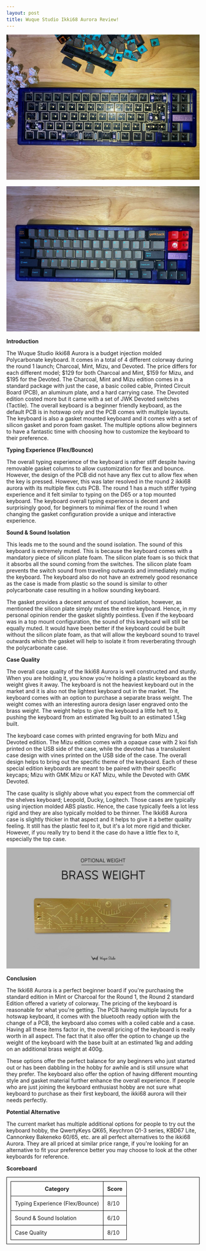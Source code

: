```yaml
---
layout: post
title: Wuque Studio Ikki68 Aurora Review!
---
```


![_config.yml](https://raw.githubusercontent.com/TeeheeTypes/TeeheeTypes.github.io/master/images/Barebone.jpg)

![_config.yml](https://raw.githubusercontent.com/TeeheeTypes/TeeheeTypes.github.io/master/images/Top%20case.jpg)

**Introduction**

The Wuque Studio ikki68 Aurora is a budget injection molded Polycarbonate keyboard. It comes in a total of 4 different colorway during the round 1 launch; Charcoal, Mint, Mizu, and Devoted. The price differs for each different model; $129 for both Charcoal and Mint, $159 for Mizu, and $195 for the Devoted. The Charcoal, Mint and Mizu edition comes in a standard package with just the case, a basic coiled cable, Printed Circuit Board (PCB), an aluminum plate, and a hard carrying case. The Devoted edition costed more but it came with a set of JWK Devoted switches (Tactile). The overall keyboard is a beginner friendly keyboard, as the default PCB is in hotswap only and the PCB comes with multiple layouts. The keyboard is also a gasket mounted keyboard and it comes with a set of silicon gasket and poron foam gasket. The multiple options allow beginners to have a fantastic time with choosing how to customize the keyboard to their preference. 

**Typing Experience (Flex/Bounce)**

The overall typing experience of the keyboard is rather stiff despite having removable gasket columns to allow customization for flex and bounce. However, the design of the PCB did not have any flex cut to allow flex when the key is pressed. However, this was later resolved in the round 2 ikki68 aurora with its multiple flex cuts PCB. The round 1 has a much stiffer typing experience and it felt similar to typing on the D65 or a top mounted keyboard. The keyboard overall typing experience is decent and surprisingly good, for beginners to minimal flex of the round 1 when changing the gasket configuration provide a unique and interactive experience. 

**Sound & Sound Isolation**

This leads me to the sound and the sound isolation. The sound of this keyboard is extremely muted. This is because the keyboard comes with a mandatory piece of silicon plate foam. The silicon plate foam is so thick that it absorbs all the sound coming from the switches. The silicon plate foam prevents the switch sound from traveling outwards and immediately muting the keyboard. The keyboard also do not have an extremely good resonance as the case is made from plastic so the sound is similar to other polycarbonate case resulting in a hollow sounding keyboard. 

The gasket provides a decent amount of sound isolation, however, as mentioned the silicon plate simply mutes the entire keyboard. Hence, in my personal opinion render the gasket slightly pointless. Even if the keyboard was in a top mount configuration, the sound of this keyboard will still be equally muted. It would have been better if the keyboard could be built without the silicon plate foam, as that will allow the keyboard sound to travel outwards which the gasket will help to isolate it from reverberating through the polycarbonate case. 

**Case Quality**

 The overall case quality of the Ikki68 Aurora is well constructed and sturdy. When you are holding it, you know you're holding a plastic keyboard as the weight gives it away. The keyboard is not the heaviest keyboard out in the market and it is also not the lightest keyboard out in the market. The keyboard comes with an option to purchase a separate brass weight. The weight comes with an interesting aurora design laser engraved onto the brass weight. The weight helps to give the keyboard a little heft to it, pushing the keyboard from an estimated 1kg built to an estimated 1.5kg built.
 
 The keyboard case comes with printed engraving for both Mizu and Devoted edition. The Mizu edition comes with a opaque case with 2 koi fish printed on the USB side of the case, while the devoted has a transluslent case design with vines printed on the USB side of the case. The overall design helps to bring out the specific theme of the keyboard. Each of these special edition keyboards are meant to be paired with their specific keycaps; Mizu with GMK Mizu or KAT Mizu, while the Devoted with GMK Devoted. 
 
 The case quality is slighly above what you expect from the commercial off the shelves keyboard; Leopold, Ducky, Logitech. Those cases are typically using injection molded ABS plastic. Hence, the case typically feels a lot less rigid and they are also typically molded to be thinner. The Ikki68 Aurora case is slightly thicker in that aspect and it helps to give it a better quality feeling. It still has the plastic feel to it, but it's a lot more rigid and thicker. However, if you really try to bend it the case do have a little flex to it, especially the top case.

![_config.yml](https://raw.githubusercontent.com/TeeheeTypes/TeeheeTypes.github.io/master/images/brass%20weight.jpg)

**Conclusion**

The Ikki68 Aurora is a perfect beginner board if you're purchasing the standard edition in Mint or Charcoal for the Round 1, the Round 2 standard Edition offered a variety of colorway. The pricing of the keyboard is reasonable for what you're getting. The PCB having multiple layouts for a hotswap keyboard, it comes with the bluetooth ready option with the change of a PCB, the keyboard also comes with a coiled cable and a case. Having all these items factor in, the overall pricing of the keyboard is really worth in all aspect. The fact that it also offer the option to change up the weight of the keyboard with the base built at an estimated 1kg and adding on an additional brass weight at 400g.

These options offer the perfect balance for any beginners who just started out or has been dabbling in the hobby for awhile and is still unsure what they prefer. The keyboard also offer the option of having different mounting style and gasket material further enhance the overall experience. If people who are just joining the keyboard enthusiast hobby are not sure what keyboard to purchase as their first keyboard, the ikki68 aurora will their needs perfectly.

**Potential Alternative**

The current market has multiple additional options for people to try out the keyboard hobby, the QwertyKeys QK65, Keychron Q1-3 series, KBD67 Lite, Cannonkey Bakeneko 60/65, etc. are all perfect alternatives to the ikki68 Aurora. They are all priced at similar price range, if you're looking for an alternative to fit your preference better you may choose to look at the other keyboards for reference. 

**Scoreboard**

<html>
  <head>
    <title>Wuque Studio Ikki68 Aurora</title>
    <style>
      table,
      th,
      td {
        padding: 10px;
        border: 1px solid black;
        border-collapse: collapse;
      }
    </style>
  </head>
  <body>
    <table>
      <tr>
        <th>Category</th>
        <th>Score</th>
      </tr>
      <tr>
        <td>Typing Experience (Flex/Bounce)</td>
        <td>8/10</td>
      </tr>
      <tr>
        <td>Sound & Sound Isolation</td>
        <td>6/10</td>
      </tr>
      <tr>
        <td>Case Quality</td>
        <td>8/10</td>
      </tr>
    </table>
  </body>
</html>



